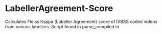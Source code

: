 # LabellerAgreement-Score
Calculates Fleiss Kappa (Labeller Agreement) score of IVBSS coded videos from various labellers. 
Script found in parse_compiled.m 
